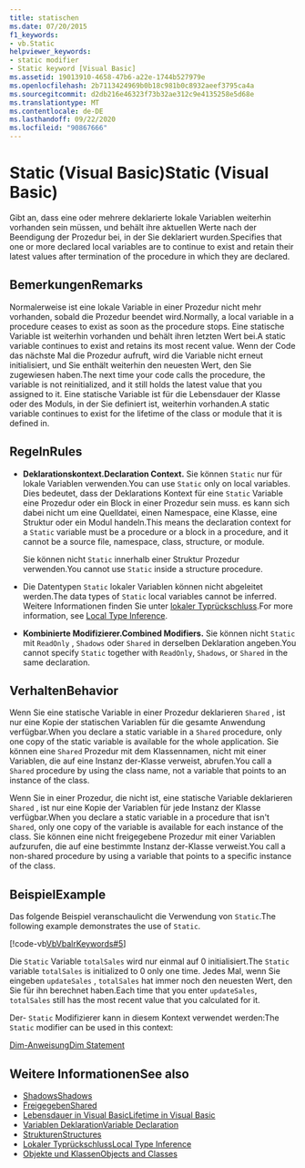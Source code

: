 ```yaml
---
title: statischen
ms.date: 07/20/2015
f1_keywords:
- vb.Static
helpviewer_keywords:
- static modifier
- Static keyword [Visual Basic]
ms.assetid: 19013910-4658-47b6-a22e-1744b527979e
ms.openlocfilehash: 2b7113424969b0b18c981b0c8932aeef3795ca4a
ms.sourcegitcommit: d2db216e46323f73b32ae312c9e4135258e5d68e
ms.translationtype: MT
ms.contentlocale: de-DE
ms.lasthandoff: 09/22/2020
ms.locfileid: "90867666"
---
```

# <a name="static-visual-basic"></a><span data-ttu-id="5c20b-102">Static (Visual Basic)</span><span class="sxs-lookup"><span data-stu-id="5c20b-102">Static (Visual Basic)</span></span>

<span data-ttu-id="5c20b-103">Gibt an, dass eine oder mehrere deklarierte lokale Variablen weiterhin vorhanden sein müssen, und behält ihre aktuellen Werte nach der Beendigung der Prozedur bei, in der Sie deklariert wurden.</span><span class="sxs-lookup"><span data-stu-id="5c20b-103">Specifies that one or more declared local variables are to continue to exist and retain their latest values after termination of the procedure in which they are declared.</span></span>  
  
## <a name="remarks"></a><span data-ttu-id="5c20b-104">Bemerkungen</span><span class="sxs-lookup"><span data-stu-id="5c20b-104">Remarks</span></span>  

 <span data-ttu-id="5c20b-105">Normalerweise ist eine lokale Variable in einer Prozedur nicht mehr vorhanden, sobald die Prozedur beendet wird.</span><span class="sxs-lookup"><span data-stu-id="5c20b-105">Normally, a local variable in a procedure ceases to exist as soon as the procedure stops.</span></span> <span data-ttu-id="5c20b-106">Eine statische Variable ist weiterhin vorhanden und behält ihren letzten Wert bei.</span><span class="sxs-lookup"><span data-stu-id="5c20b-106">A static variable continues to exist and retains its most recent value.</span></span> <span data-ttu-id="5c20b-107">Wenn der Code das nächste Mal die Prozedur aufruft, wird die Variable nicht erneut initialisiert, und Sie enthält weiterhin den neuesten Wert, den Sie zugewiesen haben.</span><span class="sxs-lookup"><span data-stu-id="5c20b-107">The next time your code calls the procedure, the variable is not reinitialized, and it still holds the latest value that you assigned to it.</span></span> <span data-ttu-id="5c20b-108">Eine statische Variable ist für die Lebensdauer der Klasse oder des Moduls, in der Sie definiert ist, weiterhin vorhanden.</span><span class="sxs-lookup"><span data-stu-id="5c20b-108">A static variable continues to exist for the lifetime of the class or module that it is defined in.</span></span>  
  
## <a name="rules"></a><span data-ttu-id="5c20b-109">Regeln</span><span class="sxs-lookup"><span data-stu-id="5c20b-109">Rules</span></span>  
  
- <span data-ttu-id="5c20b-110">**Deklarationskontext.**</span><span class="sxs-lookup"><span data-stu-id="5c20b-110">**Declaration Context.**</span></span> <span data-ttu-id="5c20b-111">Sie können `Static` nur für lokale Variablen verwenden.</span><span class="sxs-lookup"><span data-stu-id="5c20b-111">You can use `Static` only on local variables.</span></span> <span data-ttu-id="5c20b-112">Dies bedeutet, dass der Deklarations Kontext für eine `Static` Variable eine Prozedur oder ein Block in einer Prozedur sein muss. es kann sich dabei nicht um eine Quelldatei, einen Namespace, eine Klasse, eine Struktur oder ein Modul handeln.</span><span class="sxs-lookup"><span data-stu-id="5c20b-112">This means the declaration context for a `Static` variable must be a procedure or a block in a procedure, and it cannot be a source file, namespace, class, structure, or module.</span></span>  
  
     <span data-ttu-id="5c20b-113">Sie können nicht `Static` innerhalb einer Struktur Prozedur verwenden.</span><span class="sxs-lookup"><span data-stu-id="5c20b-113">You cannot use `Static` inside a structure procedure.</span></span>  
  
- <span data-ttu-id="5c20b-114">Die Datentypen `Static` lokaler Variablen können nicht abgeleitet werden.</span><span class="sxs-lookup"><span data-stu-id="5c20b-114">The data types of `Static` local variables cannot be inferred.</span></span> <span data-ttu-id="5c20b-115">Weitere Informationen finden Sie unter [lokaler Typrückschluss](../../programming-guide/language-features/variables/local-type-inference.md).</span><span class="sxs-lookup"><span data-stu-id="5c20b-115">For more information, see [Local Type Inference](../../programming-guide/language-features/variables/local-type-inference.md).</span></span>  
  
- <span data-ttu-id="5c20b-116">**Kombinierte Modifizierer.**</span><span class="sxs-lookup"><span data-stu-id="5c20b-116">**Combined Modifiers.**</span></span> <span data-ttu-id="5c20b-117">Sie können nicht `Static` mit `ReadOnly` , `Shadows` oder `Shared` in derselben Deklaration angeben.</span><span class="sxs-lookup"><span data-stu-id="5c20b-117">You cannot specify `Static` together with `ReadOnly`, `Shadows`, or `Shared` in the same declaration.</span></span>  
  
## <a name="behavior"></a><span data-ttu-id="5c20b-118">Verhalten</span><span class="sxs-lookup"><span data-stu-id="5c20b-118">Behavior</span></span>  

 <span data-ttu-id="5c20b-119">Wenn Sie eine statische Variable in einer Prozedur deklarieren `Shared` , ist nur eine Kopie der statischen Variablen für die gesamte Anwendung verfügbar.</span><span class="sxs-lookup"><span data-stu-id="5c20b-119">When you declare a static variable in a `Shared` procedure, only one copy of the static variable is available for the whole application.</span></span> <span data-ttu-id="5c20b-120">Sie können eine `Shared` Prozedur mit dem Klassennamen, nicht mit einer Variablen, die auf eine Instanz der-Klasse verweist, abrufen.</span><span class="sxs-lookup"><span data-stu-id="5c20b-120">You call a `Shared` procedure by using the class name, not a variable that points to an instance of the class.</span></span>  
  
 <span data-ttu-id="5c20b-121">Wenn Sie in einer Prozedur, die nicht ist, eine statische Variable deklarieren `Shared` , ist nur eine Kopie der Variablen für jede Instanz der Klasse verfügbar.</span><span class="sxs-lookup"><span data-stu-id="5c20b-121">When you declare a static variable in a procedure that isn't `Shared`, only one copy of the variable is available for each instance of the class.</span></span> <span data-ttu-id="5c20b-122">Sie können eine nicht freigegebene Prozedur mit einer Variablen aufzurufen, die auf eine bestimmte Instanz der-Klasse verweist.</span><span class="sxs-lookup"><span data-stu-id="5c20b-122">You call a non-shared procedure by using a variable that points to a specific instance of the class.</span></span>  
  
## <a name="example"></a><span data-ttu-id="5c20b-123">Beispiel</span><span class="sxs-lookup"><span data-stu-id="5c20b-123">Example</span></span>  

 <span data-ttu-id="5c20b-124">Das folgende Beispiel veranschaulicht die Verwendung von `Static`.</span><span class="sxs-lookup"><span data-stu-id="5c20b-124">The following example demonstrates the use of `Static`.</span></span>  
  
 [!code-vb[VbVbalrKeywords#5](~/samples/snippets/visualbasic/VS_Snippets_VBCSharp/VbVbalrKeywords/VB/Class1.vb#5)]  
  
 <span data-ttu-id="5c20b-125">Die `Static` Variable `totalSales` wird nur einmal auf 0 initialisiert.</span><span class="sxs-lookup"><span data-stu-id="5c20b-125">The `Static` variable `totalSales` is initialized to 0 only one time.</span></span> <span data-ttu-id="5c20b-126">Jedes Mal, wenn Sie eingeben `updateSales` , `totalSales` hat immer noch den neuesten Wert, den Sie für ihn berechnet haben.</span><span class="sxs-lookup"><span data-stu-id="5c20b-126">Each time that you enter `updateSales`, `totalSales` still has the most recent value that you calculated for it.</span></span>  
  
 <span data-ttu-id="5c20b-127">Der- `Static` Modifizierer kann in diesem Kontext verwendet werden:</span><span class="sxs-lookup"><span data-stu-id="5c20b-127">The `Static` modifier can be used in this context:</span></span>  
  
 [<span data-ttu-id="5c20b-128">Dim-Anweisung</span><span class="sxs-lookup"><span data-stu-id="5c20b-128">Dim Statement</span></span>](../statements/dim-statement.md)  
  
## <a name="see-also"></a><span data-ttu-id="5c20b-129">Weitere Informationen</span><span class="sxs-lookup"><span data-stu-id="5c20b-129">See also</span></span>

- [<span data-ttu-id="5c20b-130">Shadows</span><span class="sxs-lookup"><span data-stu-id="5c20b-130">Shadows</span></span>](shadows.md)
- [<span data-ttu-id="5c20b-131">Freigegeben</span><span class="sxs-lookup"><span data-stu-id="5c20b-131">Shared</span></span>](shared.md)
- [<span data-ttu-id="5c20b-132">Lebensdauer in Visual Basic</span><span class="sxs-lookup"><span data-stu-id="5c20b-132">Lifetime in Visual Basic</span></span>](../../programming-guide/language-features/declared-elements/lifetime.md)
- [<span data-ttu-id="5c20b-133">Variablen Deklaration</span><span class="sxs-lookup"><span data-stu-id="5c20b-133">Variable Declaration</span></span>](../../programming-guide/language-features/variables/variable-declaration.md)
- [<span data-ttu-id="5c20b-134">Strukturen</span><span class="sxs-lookup"><span data-stu-id="5c20b-134">Structures</span></span>](../../programming-guide/language-features/data-types/structures.md)
- [<span data-ttu-id="5c20b-135">Lokaler Typrückschluss</span><span class="sxs-lookup"><span data-stu-id="5c20b-135">Local Type Inference</span></span>](../../programming-guide/language-features/variables/local-type-inference.md)
- [<span data-ttu-id="5c20b-136">Objekte und Klassen</span><span class="sxs-lookup"><span data-stu-id="5c20b-136">Objects and Classes</span></span>](../../programming-guide/language-features/objects-and-classes/index.md)
